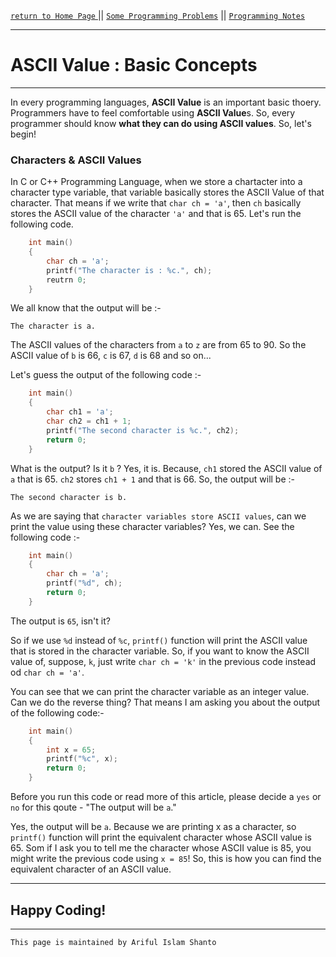 [ `return to Home Page` ](https://shanto-swe029.github.io) || [`Some Programming Problems`](https://shanto-swe029.github.io/programmingproblems) || [`Programming Notes`](https://shanto-swe029.github.io/programmingnotes)

***

# ASCII Value : Basic Concepts

***

In every programming languages, **ASCII Value** is an important basic thoery. Programmers have to feel comfortable using **ASCII Value**s. So, every programmer should know **what they can do using ASCII values**. So, let's begin!

### Characters & ASCII Values

In C or C++ Programming Language, when we store a chartacter into a character type variable, that variable basically stores the ASCII Value of that character. That means if we write that `char ch = 'a'`, then `ch` basically stores the ASCII value of the character `'a'` and that is 65. Let's run the following code.

```c
	int main()
	{
		char ch = 'a';
		printf("The character is : %c.", ch);
		reutrn 0;
	}
```

We all know that the output will be :-

	The character is a.

The ASCII values of the characters from `a` to `z` are from 65 to 90. So the ASCII value of `b` is 66, `c` is 67, `d` is 68 and so on...

Let's guess the output of the following code :-

```c
	int main()
	{
		char ch1 = 'a';
		char ch2 = ch1 + 1;
		printf("The second character is %c.", ch2);
		return 0;
	}
```

What is the output? Is it `b` ? Yes, it is. Because, `ch1` stored the ASCII value of `a` that is 65. `ch2` stores `ch1 + 1` and that is 66. So, the output will be :-

	The second character is b.

As we are saying that `character variables store ASCII values`, can we print the value using these character variables? Yes, we can. See the following code :-

```c
	int main()
	{
		char ch = 'a';
		printf("%d", ch);
		return 0;
	}
```

The output is `65`, isn't it? 

So if we use `%d` instead of `%c`, `printf()` function will print the ASCII value that is stored in the character variable. So, if you want to know the ASCII value of, suppose, `k`, just write `char ch = 'k'` in the previous code instead od `char ch = 'a'`. 

You can see that we can print the character variable as an integer value. Can we do the reverse thing? That means I am asking you about the output of the following code:-

```c
	int main()
	{
		int x = 65;
		printf("%c", x);
		return 0;
	}
```

Before you run this code or read more of this article, please decide a `yes` or `no` for this qoute - "The output will be `a`."

Yes, the output will be `a`. Because we are printing x as a character, so `printf()` function will print the equivalent character whose ASCII value is 65. Som if I ask you to tell me the character whose ASCII value is 85, you might write the previous code using `x = 85`! So, this is how you can find the equivalent character of an ASCII value.




***

## Happy Coding!

***

`This page is maintained by Ariful Islam Shanto`
